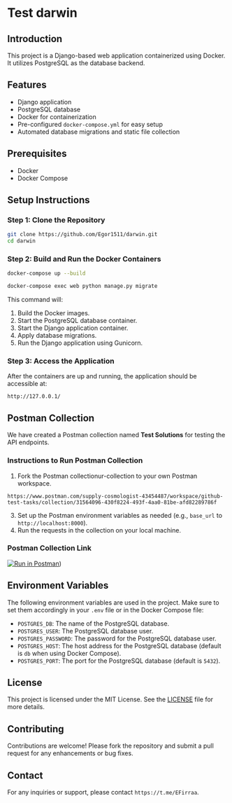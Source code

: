 # Test darwin

## Introduction

This project is a Django-based web application containerized using Docker. It utilizes PostgreSQL as the database backend.

## Features

- Django application
- PostgreSQL database
- Docker for containerization
- Pre-configured `docker-compose.yml` for easy setup
- Automated database migrations and static file collection

## Prerequisites

- Docker
- Docker Compose

## Setup Instructions

### Step 1: Clone the Repository

```sh
git clone https://github.com/Egor1511/darwin.git
cd darwin
```

### Step 2: Build and Run the Docker Containers

```sh
docker-compose up --build
```
```sh
docker-compose exec web python manage.py migrate
```

This command will:

1. Build the Docker images.
2. Start the PostgreSQL database container.
3. Start the Django application container.
4. Apply database migrations.
6. Run the Django application using Gunicorn.

### Step 3: Access the Application

After the containers are up and running, the application should be accessible at:

```
http://127.0.0.1/
```

## Postman Collection

We have created a Postman collection named **Test Solutions** for testing the API endpoints.

### Instructions to Run Postman Collection

1. Fork the Postman collectionur-collection to your own Postman workspace.

```
https://www.postman.com/supply-cosmologist-43454487/workspace/github-test-tasks/collection/31564096-430f8224-493f-4aa0-81be-afd82289786f
```
3. Set up the Postman environment variables as needed (e.g., `base_url` to `http://localhost:8000`).
4. Run the requests in the collection on your local machine.

### Postman Collection Link

[![Run in Postman](https://run.pstmn.io/button.svg)](https://www.postman.com/supply-cosmologist-43454487/workspace/github-test-tasks/collection/31564096-430f8224-493f-4aa0-81be-afd82289786f))

## Environment Variables

The following environment variables are used in the project. Make sure to set them accordingly in your `.env` file or in the Docker Compose file:

- `POSTGRES_DB`: The name of the PostgreSQL database.
- `POSTGRES_USER`: The PostgreSQL database user.
- `POSTGRES_PASSWORD`: The password for the PostgreSQL database user.
- `POSTGRES_HOST`: The host address for the PostgreSQL database (default is `db` when using Docker Compose).
- `POSTGRES_PORT`: The port for the PostgreSQL database (default is `5432`).

## License

This project is licensed under the MIT License. See the [LICENSE](LICENSE) file for more details.

## Contributing

Contributions are welcome! Please fork the repository and submit a pull request for any enhancements or bug fixes.

## Contact

For any inquiries or support, please contact `https://t.me/EFirraa`.
